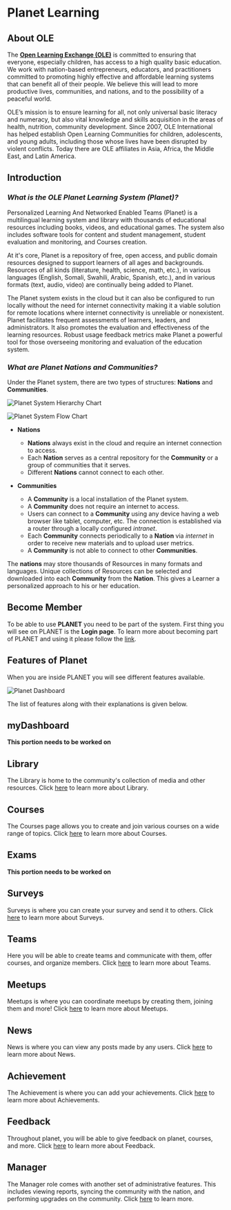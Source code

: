 # Planet Learning

## About OLE

The [**Open Learning Exchange (OLE)**](http://ole.org) is committed to ensuring that everyone, especially children, has access to a high quality basic education. We work with nation-based entrepreneurs, educators, and practitioners committed to promoting highly effective and affordable learning systems that can benefit all of their people. We believe this will lead to more productive lives, communities, and nations, and to the possibility of a peaceful world. 

OLE’s mission is to ensure learning for all, not only universal basic literacy and numeracy, but also vital knowledge and skills acquisition in the areas of health, nutrition, community development. Since 2007, OLE International has helped establish Open Learning Communities for children, adolescents, and young adults, including those whose lives have been disrupted by violent conflicts.  Today there are OLE affiliates in Asia, Africa, the Middle East, and Latin America.

## Introduction

### _What is the OLE Planet Learning System (Planet)?_

Personalized Learning And Networked Enabled Teams (Planet) is a multilingual learning system and library with thousands of educational resources including books, videos, and educational games. The system also includes software tools for content and student management, student evaluation and monitoring, and Courses creation.

At it's core, Planet is a repository of free, open access, and public domain resources designed to support learners of all ages and backgrounds. Resources of all kinds (literature, health, science, math, etc.), in various languages (English, Somali, Swahili, Arabic, Spanish, etc.), and in various formats (text, audio, video) are continually being added to Planet.

The Planet system exists in the cloud but it can also be configured to run locally without the need for internet connectivity making it a viable solution for remote locations where internet connectivity is unreliable or nonexistent. Planet facilitates frequent assessments of learners, leaders, and administrators. It also promotes the evaluation and effectiveness of the learning resources. Robust usage feedback metrics make Planet a powerful tool for those overseeing monitoring and evaluation of the education system.

### _What are Planet Nations and Communities?_

Under the Planet system, there are two types of structures: **Nations** and **Communities**.

![Planet System Hierarchy Chart](images/planet-nations-tree.png)

![Planet System Flow Chart](images/planet-nations-bubbles.png)

* **Nations**
  * **Nations** always exist in the cloud and require an internet connection to access.
  * Each **Nation** serves as a central repository for the **Community** or a group of communities that it serves.
  * Different **Nations** cannot connect to each other.

* **Communities**
  * A **Community** is a local installation of the Planet system.
  * A **Community** does not require an internet to access.
  * Users can connect to a **Community** using any device having a web browser like tablet, computer, etc. The connection is established via a router through a locally configured _intranet_.
  * Each **Community** connects periodically to a **Nation** via _internet_ in order to receive new materials and to upload user metrics.
  * A **Community** is not able to connect to other **Communities**.

The **nations** may store thousands of Resources in many formats and languages. Unique collections of Resources can be selected and downloaded into each **Community** from the **Nation**. This gives a Learner a personalized approach to his or her education.

## Become Member
To be able to use **PLANET** you need to be part of the system. First thing you will see on PLANET is the **Login page**. To learn more about becoming part of PLANET and using it please follow the [link](member.md).

## Features of Planet
When you are inside PLANET you will see different features available.

![Planet Dashboard](images/planet-dashboard.png)

The list of features along with their explanations is given below.

## myDashboard
**This portion needs to be worked on**

## Library
The Library is home to the community's collection of media and other resources. Click [here](library.md) to learn more about Library.

## Courses
The Courses page allows you to create and join various courses on a wide range of topics. Click [here](course.md) to learn more about Courses.

## Exams
**This portion needs to be worked on**

## Surveys
Surveys is where you can create your survey and send it to others. Click [here](survey.md) to learn more about Surveys.

## Teams
Here you will be able to create teams and communicate with them, offer courses, and organize members. Click [here](teams.md) to learn more about Teams.

## Meetups
Meetups is where you can coordinate meetups by creating them, joining them and more! Click [here](meetup.md) to learn more about Meetups.

## News
News is where you can view any posts made by any users. Click [here](news.md) to learn more about News.

## Achievement
The Achievement is where you can add your achievements. Click [here](achievement.md) to learn more about Achievements.

## Feedback
Throughout planet, you will be able to give feedback on planet, courses, and more. Click [here](feedback.md) to learn more about Feedback.

## Manager
The Manager role comes with another set of administrative features. This includes viewing reports, syncing the community with the nation, and performing upgrades on the community.  Click [here](manager.md) to learn more.
